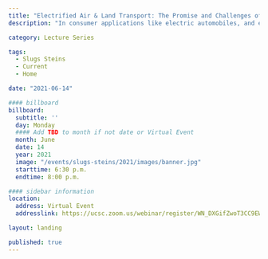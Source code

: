```yaml
---
title: "Electrified Air & Land Transport: The Promise and Challenges of Energy Delivery"
description: "In consumer applications like electric automobiles, and especially in the astonishing new field of electric aircraft propulsion, high power storage density is essential. High reliability and fault tolerance are also critical attributes."

category: Lecture Series

tags:
  - Slugs Steins
  - Current
  - Home

date: "2021-06-14"

#### billboard
billboard:
  subtitle: ''
  day: Monday
  #### Add TBD to month if not date or Virtual Event
  month: June
  date: 14
  year: 2021
  image: "/events/slugs-steins/2021/images/banner.jpg"
  starttime: 6:30 p.m.
  endtime: 8:00 p.m.

#### sidebar information
location:
  address: Virtual Event
  addresslink: https://ucsc.zoom.us/webinar/register/WN_DXGifZwoT3CC9EWXSC1cwg

layout: landing

published: true
---
```





